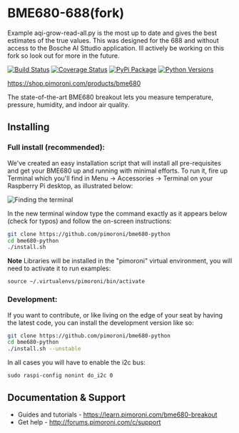 # BME680-688(fork)
Example aqi-grow-read-all.py is the most up to date and gives the best estimates of the true values. This was designed for the 688 and without access to the Bosche AI Sttudio application. Ill actively be working on this fork so look out for more in the future.

[![Build Status](https://img.shields.io/github/actions/workflow/status/pimoroni/bme680-python/test.yml?branch=main)](https://github.com/pimoroni/bme680-python/actions/workflows/test.yml)
[![Coverage Status](https://coveralls.io/repos/github/pimoroni/bme680-python/badge.svg?branch=main)](https://coveralls.io/github/pimoroni/bme680-python?branch=main)
[![PyPi Package](https://img.shields.io/pypi/v/bme680.svg)](https://pypi.python.org/pypi/bme680)
[![Python Versions](https://img.shields.io/pypi/pyversions/bme680.svg)](https://pypi.python.org/pypi/bme680)

https://shop.pimoroni.com/products/bme680

The state-of-the-art BME680 breakout lets you measure temperature, pressure, humidity, and indoor air quality.

## Installing

### Full install (recommended):

We've created an easy installation script that will install all pre-requisites and get your BME680
up and running with minimal efforts. To run it, fire up Terminal which you'll find in Menu -> Accessories -> Terminal
on your Raspberry Pi desktop, as illustrated below:

![Finding the terminal](http://get.pimoroni.com/resources/github-repo-terminal.png)

In the new terminal window type the command exactly as it appears below (check for typos) and follow the on-screen instructions:

```bash
git clone https://github.com/pimoroni/bme680-python
cd bme680-python
./install.sh
```

**Note** Libraries will be installed in the "pimoroni" virtual environment, you will need to activate it to run examples:

```
source ~/.virtualenvs/pimoroni/bin/activate
```

### Development:

If you want to contribute, or like living on the edge of your seat by having the latest code, you can install the development version like so:

```bash
git clone https://github.com/pimoroni/bme680-python
cd bme680-python
./install.sh --unstable
```

In all cases you will have to enable the i2c bus:

```
sudo raspi-config nonint do_i2c 0
```

## Documentation & Support

* Guides and tutorials - https://learn.pimoroni.com/bme680-breakout
* Get help - http://forums.pimoroni.com/c/support

